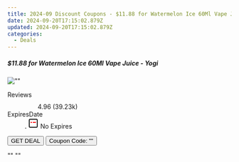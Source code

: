 ```yaml
---
title: 2024-09 Discount Coupons - $11.88 for Watermelon Ice 60Ml Vape Juice - Yogi | Eight Vape
date: 2024-09-20T17:15:02.879Z
updated: 2024-09-20T17:15:02.879Z
categories:
  - Deals
---
```



<div class="max-w-4xl mx-auto grid grid-cols-1 lg:max-w-5xl lg:gap-x-20 lg:grid-cols-2">
  <div class="relative p-3 col-start-1 row-start-1 flex flex-col-reverse rounded-lg bg-gradient-to-t from-black/75 via-black/0 sm:bg-none sm:row-start-2 sm:p-0 lg:row-start-1">
    <h5 class="mt-1 text-lg font-semibold text-white sm:text-slate-900 md:text-2xl dark:sm:text-white">$11.88 for Watermelon Ice 60Ml Vape Juice - Yogi</h5>
  </div>
  
  <div class="col-start-1 col-end-3 row-start-1 grid gap-4 sm:mb-6 sm:grid-cols-4 lg:col-start-2 lg:row-span-6 lg:row-end-6 lg:mb-0 lg:gap-6">
      <img src="&quot;&quot;" onClick="javascript:window.open(decodeURIComponent('%22https%3A%2F%2Fwww.shareasale.com%2Fu.cfm%3Fd%3D1089957%26m%3D59344%26u%3D4338022%22'), '_blank');void(0);" alt="&quot;&quot;" class="h-60 w-full rounded-lg object-cover sm:col-span-2 sm:h-52 lg:col-span-full" loading="lazy" />
    
  </div>
  <dl class="row-start-2 mt-4 flex items-center text-xs font-medium sm:row-start-3 sm:mt-1 md:mt-2.5 lg:row-start-2">
    <dt class="sr-only">Reviews</dt>
    <dd class="flex items-center text-indigo-600 dark:text-indigo-400">
      <svg width="24" height="24" fill="none" aria-hidden="true" class="mr-1 stroke-current dark:stroke-indigo-500">
        <path d="m12 5 2 5h5l-4 4 2.103 5L12 16l-5.103 3L9 14l-4-4h5l2-5Z" stroke-width="2" stroke-linecap="round" stroke-linejoin="round" />
      </svg>
      <span>4.96 <span class="font-normal text-slate-400">(39.23k)</span></span>
    </dd>
    <dt class="sr-only">ExpiresDate</dt>
    <dd class="flex items-center">
      <svg width="2" height="2" aria-hidden="true" fill="currentColor" class="mx-3 text-slate-300">
        <circle cx="1" cy="1" r="1" />
      </svg>
      <svg width="24" height="24" viewBox="0 0 24 24" fill="none" stroke="currentColor" stroke-width="2">
        <rect x="3" y="3" width="18" height="18" rx="2" fill="#fff" />
        <path d="M6 10L18 10" stroke="red" stroke-width="2" fill="none" />
        <path d="M10 6L10 18" stroke="#fff" stroke-width="2" fill="none" />
      </svg>
      No Expires    </dd>
  </dl>
  <div class="col-start-1 row-start-3 mt-4 self-center sm:col-start-2 sm:row-span-2 sm:row-start-2 sm:mt-0 lg:col-start-1 lg:row-start-3 lg:row-end-4 lg:mt-6">
    <button type="button" onClick="javascript:window.open(decodeURIComponent('%22https%3A%2F%2Fwww.shareasale.com%2Fu.cfm%3Fd%3D1089957%26m%3D59344%26u%3D4338022%22'), '_blank');void(0);" class="rounded-lg bg-red-600 px-3 py-2 text-sm font-medium leading-6 text-white">GET DEAL</button>
    <button type="button" onClick="javascript:window.open(decodeURIComponent('%22https%3A%2F%2Fwww.shareasale.com%2Fu.cfm%3Fd%3D1089957%26m%3D59344%26u%3D4338022%22'), '_blank');void(0);" class="border-dashed border-2 border-indigo-600 bg-green-100 text-sm leading-6 font-medium py-2 px-3 rounded-lg">Coupon Code: &quot;&quot;</button>
  </div>
  <p class="col-start-1 mt-4 text-sm leading-6 sm:col-span-2 lg:col-span-1 lg:row-start-4 lg:mt-6 dark:text-slate-400">
    "" 
""  </p>
</div>